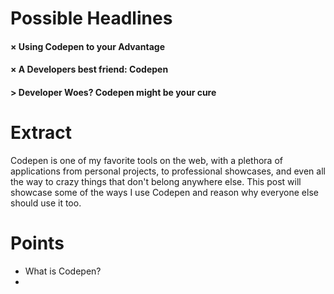 # Possible Headlines
#### &times; Using Codepen to your Advantage
#### &times; A Developers best friend: Codepen
#### &gt; Developer Woes? Codepen might be your cure

# Extract
Codepen is one of my favorite tools on the web, with a plethora of applications from personal projects, to professional showcases, and even all the way to crazy things that don't belong anywhere else. This post will showcase some of the ways I use Codepen and reason why everyone else should use it too.

# Points
* What is Codepen?
* 

